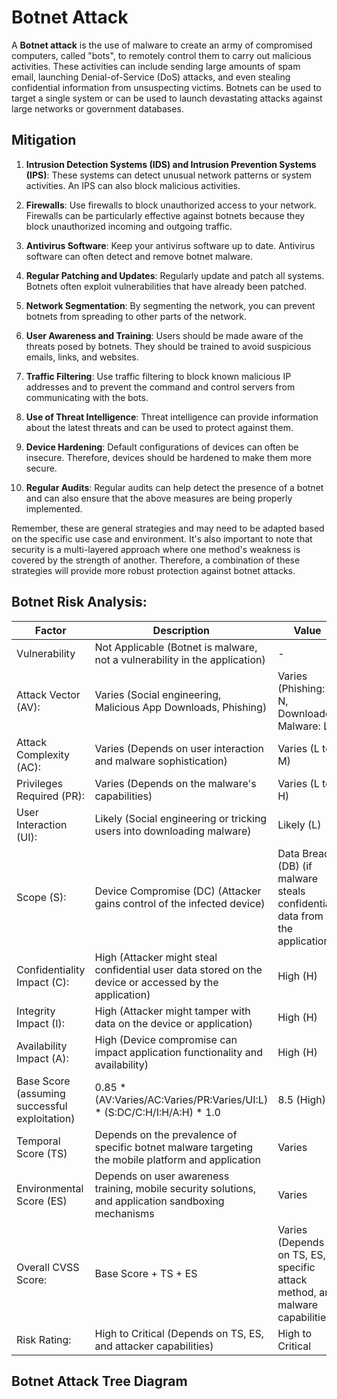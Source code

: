 # Botnet Attack 

A **Botnet attack** is the use of malware to create an army of compromised computers, called "bots", to remotely control them to carry out malicious activities. These activities can include sending large amounts of spam email, launching Denial-of-Service (DoS) attacks, and even stealing confidential information from unsuspecting victims. Botnets can be used to target a single system or can be used to launch devastating attacks against large networks or government databases.

## Mitigation

1. **Intrusion Detection Systems (IDS) and Intrusion Prevention Systems (IPS)**: These systems can detect unusual network patterns or system activities. An IPS can also block malicious activities.

2. **Firewalls**: Use firewalls to block unauthorized access to your network. Firewalls can be particularly effective against botnets because they block unauthorized incoming and outgoing traffic.

3. **Antivirus Software**: Keep your antivirus software up to date. Antivirus software can often detect and remove botnet malware.

4. **Regular Patching and Updates**: Regularly update and patch all systems. Botnets often exploit vulnerabilities that have already been patched.

5. **Network Segmentation**: By segmenting the network, you can prevent botnets from spreading to other parts of the network.

6. **User Awareness and Training**: Users should be made aware of the threats posed by botnets. They should be trained to avoid suspicious emails, links, and websites.

7. **Traffic Filtering**: Use traffic filtering to block known malicious IP addresses and to prevent the command and control servers from communicating with the bots.

8. **Use of Threat Intelligence**: Threat intelligence can provide information about the latest threats and can be used to protect against them.

9. **Device Hardening**: Default configurations of devices can often be insecure. Therefore, devices should be hardened to make them more secure.

10. **Regular Audits**: Regular audits can help detect the presence of a botnet and can also ensure that the above measures are being properly implemented.

Remember, these are general strategies and may need to be adapted based on the specific use case and environment. It's also important to note that security is a multi-layered approach where one method's weakness is covered by the strength of another. Therefore, a combination of these strategies will provide more robust protection against botnet attacks.

## Botnet Risk Analysis: 

| **Factor**                  | **Description**                                                                                        | **Value**                                                                   |
|-----------------------------|--------------------------------------------------------------------------------------------------------|-----------------------------------------------------------------------------|
| Vulnerability               | Not Applicable (Botnet is malware, not a vulnerability in the application)                             | -                                                                           |
| Attack Vector (AV):         | Varies (Social engineering, Malicious App Downloads, Phishing)                                         | Varies (Phishing: N, Downloaded Malware: L)                                 |
| Attack Complexity (AC):     | Varies (Depends on user interaction and malware sophistication)                                        | Varies (L to M)                                                             |
| Privileges Required (PR):   | Varies (Depends on the malware's capabilities)                                                         | Varies (L to H)                                                             |
| User Interaction (UI):      | Likely (Social engineering or tricking users into downloading malware)                                 | Likely (L)                                                                  |
| Scope (S):                  | Device Compromise (DC) (Attacker gains control of the infected device)                                 | Data Breach (DB) (if malware steals confidential data from the application) |
| Confidentiality Impact (C): | High (Attacker might steal confidential user data stored on the device or accessed by the application) | High (H)                                                                    |
| Integrity Impact (I):       | High (Attacker might tamper with data on the device or application)                                    | High (H)                                                                    |
| Availability Impact (A):    | High (Device compromise can impact application functionality and availability)                         | High (H)                                                                    |
|Base Score (assuming successful exploitation) | 0.85 * (AV:Varies/AC:Varies/PR:Varies/UI:L) * (S:DC/C:H/I:H/A:H) * 1.0 | 8.5 (High) |
|Temporal Score (TS) | Depends on the prevalence of specific botnet malware targeting the mobile platform and application | Varies |
| Environmental Score (ES) | Depends on user awareness training, mobile security solutions, and application sandboxing mechanisms | Varies |
|Overall CVSS Score: | Base Score + TS + ES | Varies (Depends on TS, ES, specific attack method, and malware capabilities) | High to Critical |
|Risk Rating: | High to Critical (Depends on TS, ES, and attacker capabilities) | High to Critical |

## Botnet Attack Tree Diagram